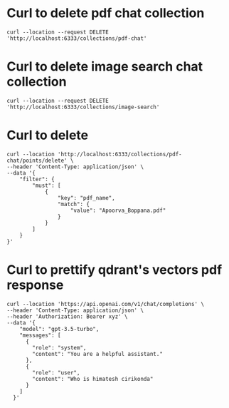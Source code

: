 # Curl to delete pdf chat collection
```
curl --location --request DELETE 'http://localhost:6333/collections/pdf-chat'
```

# Curl to delete image search chat collection
```
curl --location --request DELETE 'http://localhost:6333/collections/image-search'
```

# Curl to delete
```
curl --location 'http://localhost:6333/collections/pdf-chat/points/delete' \
--header 'Content-Type: application/json' \
--data '{
    "filter": {
        "must": [
            {
                "key": "pdf_name",
                "match": {
                    "value": "Apoorva_Boppana.pdf"
                }
            }
        ]
    }
}'
```

# Curl to prettify qdrant's vectors pdf response
```
curl --location 'https://api.openai.com/v1/chat/completions' \
--header 'Content-Type: application/json' \
--header 'Authorization: Bearer xyz' \
--data '{
    "model": "gpt-3.5-turbo",
    "messages": [
      {
        "role": "system",
        "content": "You are a helpful assistant."
      },
      {
        "role": "user",
        "content": "Who is himatesh cirikonda"
      }
    ]
  }'
```